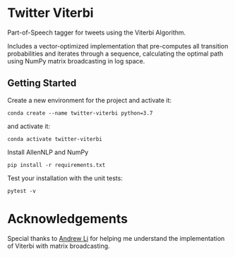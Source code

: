 # Twitter Viterbi

Part-of-Speech tagger for tweets using the Viterbi Algorithm.

Includes a vector-optimized implementation that pre-computes all transition probabilities and iterates through a sequence, calculating the optimal path using NumPy matrix broadcasting in log space.

## Getting Started

Create a new environment for the project and activate it:
```
conda create --name twitter-viterbi python=3.7
```

and activate it:
```
conda activate twitter-viterbi
```

Install AllenNLP and NumPy
```
pip install -r requirements.txt
```

Test your installation with the unit tests:
```
pytest -v
```

# Acknowledgements

Special thanks to [Andrew Li](https://github.com/lia4) for helping me understand the implementation of Viterbi with matrix broadcasting. 

